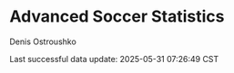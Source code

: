 # Advanced Soccer Statistics
Denis Ostroushko

<!-- gfm -->

Last successful data update: 2025-05-31 07:26:49 CST
